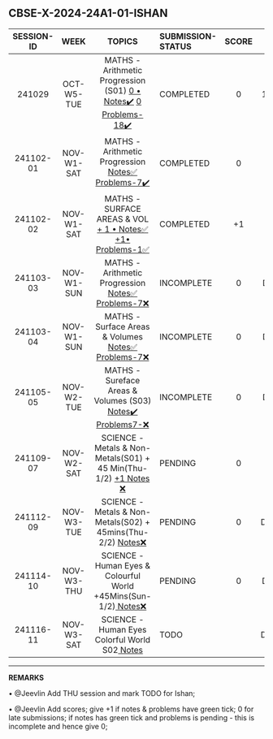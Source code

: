 ## CBSE-X-2024-24A1-01-ISHAN

| **SESSION-ID** |  **WEEK**    |      **TOPICS**       | **SUBMISSION-STATUS**               | **SCORE**  | **REMARKS** |
|:--------------:|:------------:|:--------------------:|:------------------------------------|:----------:|:----------:|
| 241029       | OCT-W5-TUE   | MATHS - Arithmetic Progression (S01) [ 0 • Notes✔️]() [ 0 Problems-18✔️](01-ishan/241029-PROBLEMS-ishan.pdf)   | COMPLETED  | 0 | Deadline:09:15 AM Sat 2 Nov • New Deadline: 11:59 PM Sat 2 Nov • Late Submission Sat02Nov1143PM |
| 241102-01       | NOV-W1-SAT   | MATHS - Arithmetic Progression  [Notes✅]() [Problems-7✔️]()   | COMPLETED  | 0 | Deadline: 9:15 AM Sun 3 Nov • Problems submission sun3nov425pm |
| 241102-02       | NOV-W1-SAT   | MATHS - SURFACE AREAS & VOL  [ + 1 • Notes✅](01-ishan/241102-NOTES-ishan.pdf) [ +1• Problems-1✅](01-ishan/241102-PROBLEMS-ishan.pdf)   | COMPLETED  | +1 | Deadline: 9:15 AM Sun 3 Nov • Submission: Sat02Nov1034PM |
| 241103-03       | NOV-W1-SUN   | MATHS - Arithmetic Progression [Notes✅](01-ishan/241103-03-NOTES.pdf) [Problems-7❌]()   | INCOMPLETE| 0  | Deadline: Tue5Nov615PM |
| 241103-04       | NOV-W1-SUN   | MATHS - Surface Areas & Volumes [Notes✅](01-ishan/241103-04-NOTES.pdf) [Problems-7❌]()   | INCOMPLETE| 0 | Deadline: Tue5Nov615PM |
| 241105-05       | NOV-W2-TUE   | MATHS - Sureface Areas & Volumes (S03) [Notes✔️]() [Problems7-❌]()   | INCOMPLETE| 0 | Deadline: Tue9Nov615PM | |
| 241109-07       | NOV-W2-SAT   | SCIENCE - Metals & Non-Metals(S01) + 45 Min(Thu-1/2) [+1 Notes ❌]()    | PENDING | 0  | Deadline: Tue12Nov615PM |  |
| 241112-09       | NOV-W3-TUE   | SCIENCE - Metals & Non-Metals(S02) + 45mins(Thu-2/2) [ Notes❌]() | PENDING | 0 | Deadline:Thu14Nov630PM |  |
 241114-10       | NOV-W3-THU   |  SCIENCE - Human Eyes & Colourful World +45Mins(Sun-1/2)[ Notes❌]()  |  PENDING  | 0 |Deadline:Sat16Nov600PM|
 | 241116-11       | NOV-W3-SAT   |  SCIENCE - Human Eyes Colorful World S02[ Notes]()  | TODO| | Deadline:Sun17Nov600PM |

-------------------------

**REMARKS**

• @Jeevlin Add THU session and mark TODO for Ishan;

• @Jeevlin Add scores; give +1 if notes & problems have green tick; 0 for late submissions; if notes has green tick and problems is pending - this is incomplete and hence give 0; 

